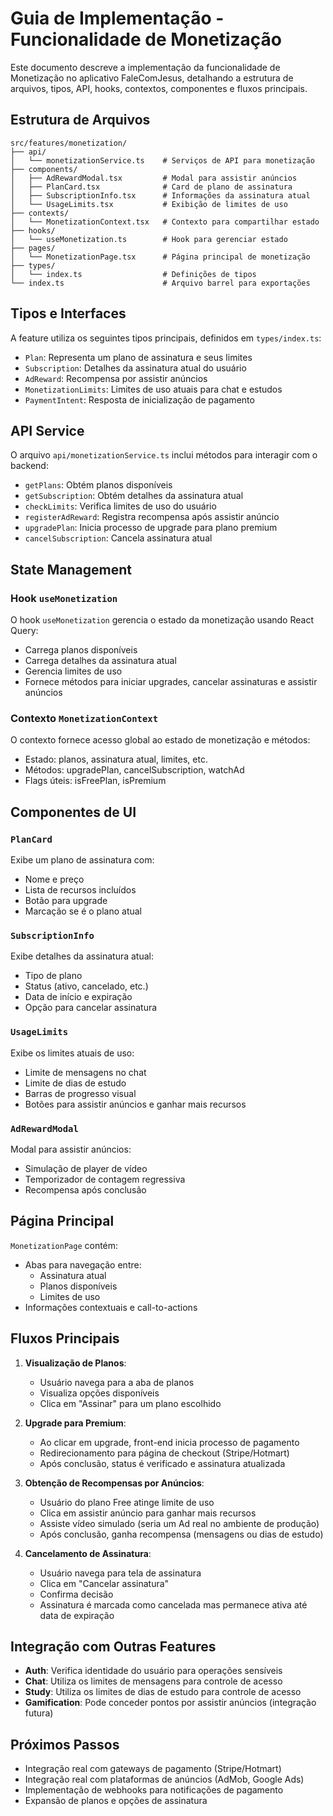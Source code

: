 # Guia de Implementação - Funcionalidade de Monetização

Este documento descreve a implementação da funcionalidade de Monetização no aplicativo FaleComJesus, detalhando a estrutura de arquivos, tipos, API, hooks, contextos, componentes e fluxos principais.

## Estrutura de Arquivos

```
src/features/monetization/
├── api/
│   └── monetizationService.ts    # Serviços de API para monetização
├── components/
│   ├── AdRewardModal.tsx         # Modal para assistir anúncios
│   ├── PlanCard.tsx              # Card de plano de assinatura
│   ├── SubscriptionInfo.tsx      # Informações da assinatura atual
│   └── UsageLimits.tsx           # Exibição de limites de uso
├── contexts/
│   └── MonetizationContext.tsx   # Contexto para compartilhar estado
├── hooks/
│   └── useMonetization.ts        # Hook para gerenciar estado
├── pages/
│   └── MonetizationPage.tsx      # Página principal de monetização
├── types/
│   └── index.ts                  # Definições de tipos
└── index.ts                      # Arquivo barrel para exportações
```

## Tipos e Interfaces

A feature utiliza os seguintes tipos principais, definidos em `types/index.ts`:

- `Plan`: Representa um plano de assinatura e seus limites
- `Subscription`: Detalhes da assinatura atual do usuário
- `AdReward`: Recompensa por assistir anúncios
- `MonetizationLimits`: Limites de uso atuais para chat e estudos
- `PaymentIntent`: Resposta de inicialização de pagamento

## API Service

O arquivo `api/monetizationService.ts` inclui métodos para interagir com o backend:

- `getPlans`: Obtém planos disponíveis
- `getSubscription`: Obtém detalhes da assinatura atual
- `checkLimits`: Verifica limites de uso do usuário
- `registerAdReward`: Registra recompensa após assistir anúncio
- `upgradePlan`: Inicia processo de upgrade para plano premium
- `cancelSubscription`: Cancela assinatura atual

## State Management

### Hook `useMonetization`

O hook `useMonetization` gerencia o estado da monetização usando React Query:

- Carrega planos disponíveis
- Carrega detalhes da assinatura atual
- Gerencia limites de uso
- Fornece métodos para iniciar upgrades, cancelar assinaturas e assistir anúncios

### Contexto `MonetizationContext`

O contexto fornece acesso global ao estado de monetização e métodos:

- Estado: planos, assinatura atual, limites, etc.
- Métodos: upgradePlan, cancelSubscription, watchAd
- Flags úteis: isFreePlan, isPremium

## Componentes de UI

### `PlanCard`

Exibe um plano de assinatura com:
- Nome e preço
- Lista de recursos incluídos
- Botão para upgrade
- Marcação se é o plano atual

### `SubscriptionInfo`

Exibe detalhes da assinatura atual:
- Tipo de plano
- Status (ativo, cancelado, etc.)
- Data de início e expiração
- Opção para cancelar assinatura

### `UsageLimits`

Exibe os limites atuais de uso:
- Limite de mensagens no chat
- Limite de dias de estudo
- Barras de progresso visual
- Botões para assistir anúncios e ganhar mais recursos

### `AdRewardModal`

Modal para assistir anúncios:
- Simulação de player de vídeo
- Temporizador de contagem regressiva
- Recompensa após conclusão

## Página Principal

`MonetizationPage` contém:
- Abas para navegação entre:
  - Assinatura atual
  - Planos disponíveis
  - Limites de uso
- Informações contextuais e call-to-actions

## Fluxos Principais

1. **Visualização de Planos**:
   - Usuário navega para a aba de planos
   - Visualiza opções disponíveis
   - Clica em "Assinar" para um plano escolhido

2. **Upgrade para Premium**:
   - Ao clicar em upgrade, front-end inicia processo de pagamento
   - Redirecionamento para página de checkout (Stripe/Hotmart)
   - Após conclusão, status é verificado e assinatura atualizada

3. **Obtenção de Recompensas por Anúncios**:
   - Usuário do plano Free atinge limite de uso
   - Clica em assistir anúncio para ganhar mais recursos
   - Assiste vídeo simulado (seria um Ad real no ambiente de produção)
   - Após conclusão, ganha recompensa (mensagens ou dias de estudo)

4. **Cancelamento de Assinatura**:
   - Usuário navega para tela de assinatura
   - Clica em "Cancelar assinatura"
   - Confirma decisão
   - Assinatura é marcada como cancelada mas permanece ativa até data de expiração

## Integração com Outras Features

- **Auth**: Verifica identidade do usuário para operações sensíveis
- **Chat**: Utiliza os limites de mensagens para controle de acesso
- **Study**: Utiliza os limites de dias de estudo para controle de acesso
- **Gamification**: Pode conceder pontos por assistir anúncios (integração futura)

## Próximos Passos

- Integração real com gateways de pagamento (Stripe/Hotmart)
- Integração real com plataformas de anúncios (AdMob, Google Ads)
- Implementação de webhooks para notificações de pagamento
- Expansão de planos e opções de assinatura 